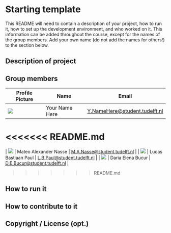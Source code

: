# Starting template

This README will need to contain a description of your project, how to run it, how to set up the development environment, and who worked on it.
This information can be added throughout the course, except for the names of the group members.
Add your own name (do not add the names for others!) to the section below.

## Description of project

## Group members

| Profile Picture | Name | Email |
|---|---|---|
| ![](https://eu.ui-avatars.com/api/?name=OOPP&length=4&size=50&color=DDD&background=777&font-size=0.325) | Your Name Here | Y.NameHere@student.tudelft.nl |
<<<<<<< README.md
=======
| ![](https://secure.gravatar.com/avatar/3094e0ca6fe23dd800b281cdb6d3bef5?s=50&d=identicon) | Mateo Alexander Nasse | M.A.Nasse@student.tudelft.nl |
| ![](https://secure.gravatar.com/avatar/4ee186c94801486ee3e25aed0b74d7b2?s=50&d=identicon) | Lucas Bastiaan Paul | L.B.Paul@student.tudelft.nl |
| ![](https://secure.gravatar.com/avatar/f18c53613801f4857d88fa7483f98d7c?s=50&d=identicon) | Daria Elena Bucur | D.E.Bucur@student.tudelft.nl |
>>>>>>> README.md

<!-- Instructions (remove once assignment has been completed -->
<!-- - Add (only!) your own name to the table above (use Markdown formatting) -->
<!-- - Mention your *student* email address -->
<!-- - Preferably add a recognizable photo, otherwise add your GitLab photo -->
<!-- - (please make sure the photos have the same size) --> 

## How to run it

## How to contribute to it

## Copyright / License (opt.)
